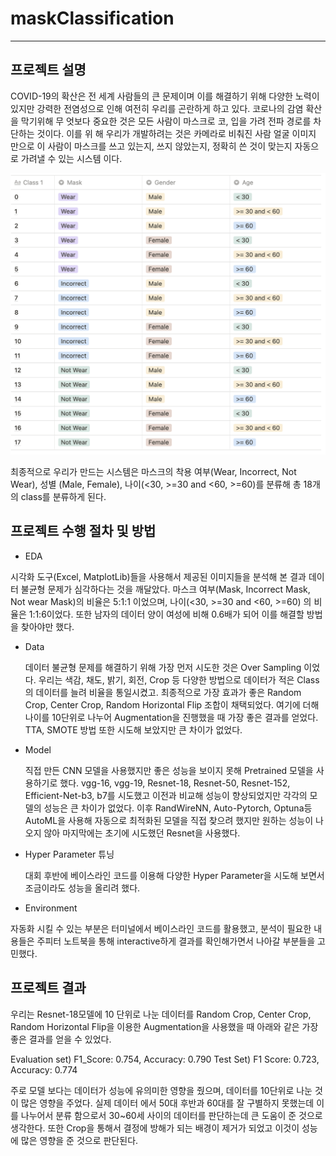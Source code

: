 # maskClassification
---
## 프로젝트 설명
COVID-19의 확산은 전 세계 사람들의 큰 문제이며 이를 해결하기 위해 다양한 노력이 있지만
강력한 전염성으로 인해 여전히 우리를 곤란하게 하고 있다. 코로나의 감염 확산을 막기위해 무
엇보다 중요한 것은 모든 사람이 마스크로 코, 입을 가려 전파 경로를 차단하는 것이다. 이를 위
해 우리가 개발하려는 것은 카메라로 비춰진 사람 얼굴 이미지 만으로 이 사람이 마스크를 쓰고
있는지, 쓰지 않았는지, 정확히 쓴 것이 맞는지 자동으로 가려낼 수 있는 시스템 이다.

![classes](https://github.com/Wingseter/maskClassification/blob/main/classes.png)

최종적으로 우리가 만드는 시스템은 마스크의 착용 여부(Wear, Incorrect, Not Wear), 성별
(Male, Female), 나이(<30, >=30 and <60, >=60)를 분류해 총 18개의 class를 분류하게 된다.


## 	프로젝트 수행 절차 및 방법
* EDA
  
시각화 도구(Excel, MatplotLib)들을 사용해서 제공된 이미지들을 분석해 본 결과 데이터 불균형 문제가 심각하다는 것을 깨달았다. 마스크 여부(Mask, Incorrect Mask, Not wear Mask)의 비율은 5:1:1 이었으며, 나이(<30, >=30 and <60, >=60) 의 비율은 1:1:6이었다. 또한 남자의 데이터 양이 여성에 비해 0.6배가 되어 이를 해결할 방법을 찾아야만 했다.

* Data

  데이터 불균형 문제를 해결하기 위해 가장 먼저 시도한 것은 Over Sampling 이었다. 우리는 색감, 채도, 밝기, 회전, Crop 등 다양한 방법으로 데이터가 적은 Class의 데이터를 늘려 비율을 통일시켰고. 최종적으로 가장 효과가 좋은 Random Crop, Center Crop, Random Horizontal Flip 조합이 채택되었다. 여기에 더해 나이를 10단위로 나누어 Augmentation을 진행했을 때 가장 좋은 결과를 얻었다. TTA, SMOTE 방법 또한 시도해 보았지만 큰 차이가 없었다.
  
* Model 

   직접 만든 CNN 모델을 사용했지만 좋은 성능을 보이지 못해 Pretrained 모델을 사용하기로 했다. vgg-16, vgg-19, Resnet-18, Resnet-50, Resnet-152, Efficient-Net-b3, b7를 시도했고 이전과 비교해 성능이 향상되었지만 각각의 모델의 성능은 큰 차이가 없었다. 이후 RandWireNN, Auto-Pytorch, Optuna등 AutoML을 사용해 자동으로 최적화된 모델을 직접 찾으려 했지만 원하는 성능이 나오지 않아 마지막에는 초기에 시도했던 Resnet을 사용했다.
   
* Hyper Parameter 튜닝 

  대회 후반에 베이스라인 코드를 이용해 다양한 Hyper Parameter을 시도해 보면서 조금이라도 성능을 올리려 했다.
  
* Environment

자동화 시킬 수 있는 부분은 터미널에서 베이스라인 코드를 활용했고, 분석이 필요한 내용들은 주피터 노트북을 통해 interactive하게 결과를 확인해가면서 나아갈 부분들을 고민했다.

## 프로젝트 결과
우리는 Resnet-18모델에 10 단위로 나눈 데이터를 Random Crop, Center Crop, Random Horizontal
Flip을 이용한 Augmentation을 사용했을 때 아래와 같은 가장 좋은 결과를 얻을 수 있었다.

Evaluation set) F1_Score: 0.754, Accuracy: 0.790
Test Set) F1 Score: 0.723, Accuracy: 0.774

주로 모델 보다는 데이터가 성능에 유의미한 영향을 줬으며, 데이터를 10단위로 나눈 것이 많은
영향을 주었다. 실제 데이터 에서 50대 후반과 60대를 잘 구별하지 못했는데 이를 나누어서 분류
함으로서 30~60세 사이의 데이터를 판단하는데 큰 도움이 준 것으로 생각한다.
또한 Crop을 통해서 결정에 방해가 되는 배경이 제거가 되었고 이것이 성능에 많은 영향을 준
것으로 판단된다.
